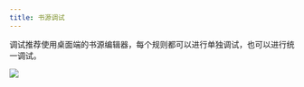```yaml
---
title: 书源调试
---
```


调试推荐使用桌面端的书源编辑器，每个规则都可以进行单独调试，也可以进行统一调试。

<img src="https://gitee.com/unclezs/image-blog/raw/master/20210614235952.png"/>

